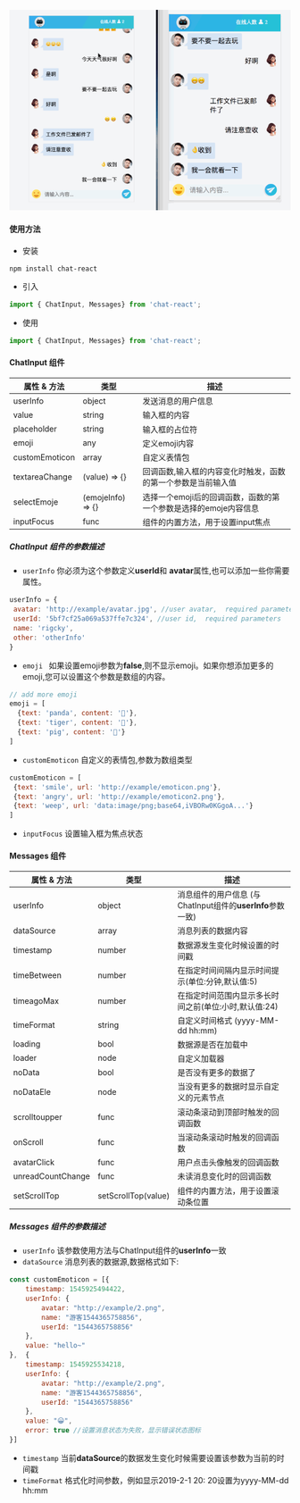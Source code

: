 ![chat-react](https://raw.githubusercontent.com/Hzy0913/hanlibrary/master/chat-react.gif "chat-react")
#### 使用方法
 - 安装

```bash
npm install chat-react
```
 - 引入

```js
import { ChatInput, Messages} from 'chat-react';
```
 - 使用

```js
import { ChatInput, Messages} from 'chat-react';
```
#### ChatInput 组件
| 属性 & 方法  | 类型  | 描述   |
| ------------ | ------------ | ------------ |
| userInfo  | object  | 发送消息的用户信息  |
|  value | string  | 输入框的内容     |
|  placeholder | string  |  输入框的占位符      |
|  emoji | any  |   定义emoji内容    |
|  customEmoticon | array  | 自定义表情包     |
|  textareaChange | (value) => {}  |  回调函数,输入框的内容变化时触发，函数的第一个参数是当前输入值  |
|  selectEmoje | (emojeInfo) => {}   |   选择一个emoji后的回调函数，函数的第一个参数是选择的emoje内容信息   |
|  inputFocus | func  |  组件的内置方法，用于设置input焦点       |

##### ChatInput 组件的参数描述
 - `userInfo` 你必须为这个参数定义**userId**和 **avatar**属性,也可以添加一些你需要属性。
 ```javascript
userInfo = {
  avatar: 'http://example/avatar.jpg', //user avatar,  required parameters
  userId: '5bf7cf25a069a537ffe7c324', //user id,  required parameters
  name: 'rigcky',
  other: 'otherInfo'
}
```
 - `emoji ` 如果设置emoji参数为**false**,则不显示emoji。如果你想添加更多的emoji,您可以设置这个参数是数组的内容。
```javascript
// add more emoji
emoji = [
  {text: 'panda', content: '🐼'},
  {text: 'tiger', content: '🐯'},
  {text: 'pig', content: '🐷'}
]
```
 - `customEmoticon` 自定义的表情包,参数为数组类型
 ```javascript
customEmoticon = [
  {text: 'smile', url: 'http://example/emoticon.png'},
  {text: 'angry', url: 'http://example/emoticon2.png'},
  {text: 'weep', url: 'data:image/png;base64,iVBORw0KGgoA...'}
]
```
 - `inputFocus` 设置输入框为焦点状态

#### Messages 组件
| 属性 & 方法  | 类型  | 描述   |
| ------------ | ------------ | ------------ |
| userInfo  | object  | 消息组件的用户信息 (与ChatInput组件的**userInfo**参数一致) |
|  dataSource | array  |  消息列表的数据内容     |
|  timestamp | number  |   数据源发生变化时候设置的时间戳   |
|  timeBetween | number  |   在指定时间间隔内显示时间提示(单位:分钟,默认值:5)    |
|  timeagoMax | number  |   在指定时间范围内显示多长时间之前(单位:小时,默认值:24) |
|   timeFormat  | string  |  自定义时间格式 (yyyy-MM-dd hh:mm)    |
|  loading | bool  |  数据源是否在加载中   |
|  loader | node  |  自定义加载器     |
|  noData | bool  |  是否没有更多的数据了   |
|  noDataEle | node  |  当没有更多的数据时显示自定义的元素节点      |
|  scrolltoupper | func  |  滚动条滚动到顶部时触发的回调函数  |
|  onScroll | func  |   当滚动条滚动时触发的回调函数    |
|  avatarClick | func  |  用户点击头像触发的回调函数     |
|  unreadCountChange | func  |  未读消息变化时的回调函数   |
|  setScrollTop | setScrollTop(value)  | 组件的内置方法，用于设置滚动条位置   |
##### Messages 组件的参数描述
 - `userInfo`  该参数使用方法与ChatInput组件的**userInfo**一致
 - `dataSource` 消息列表的数据源,数据格式如下:
```javascript
const customEmoticon = [{
    timestamp: 1545925494422,
    userInfo: {
        avatar: "http://example/2.png",
        name: "游客1544365758856",
        userId: "1544365758856"
    },
    value: "hello~"
},  {
    timestamp: 1545925534218,
    userInfo: {
        avatar: "http://example/2.png",
        name: "游客1544365758856",
        userId: "1544365758856"
    },
    value: "😀",
    error: true //设置消息状态为失败，显示错误状态图标
}]
```
 - `timestamp` 当前**dataSource**的数据发生变化时候需要设置该参数为当前的时间戳
 - `timeFormat` 格式化时间参数，例如显示2019-2-1 20: 20设置为yyyy-MM-dd hh:mm
